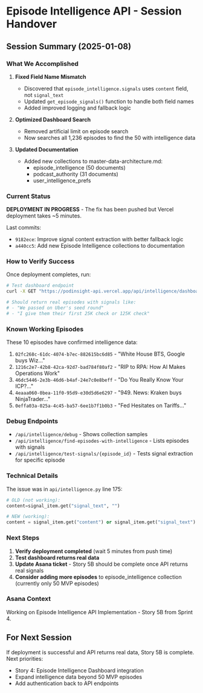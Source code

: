 # Episode Intelligence API - Session Handover

## Session Summary (2025-01-08)

### What We Accomplished

1. **Fixed Field Name Mismatch**
   - Discovered that `episode_intelligence.signals` uses `content` field, not `signal_text`
   - Updated `get_episode_signals()` function to handle both field names
   - Added improved logging and fallback logic

2. **Optimized Dashboard Search**
   - Removed artificial limit on episode search
   - Now searches all 1,236 episodes to find the 50 with intelligence data

3. **Updated Documentation**
   - Added new collections to master-data-architecture.md:
     - episode_intelligence (50 documents)
     - podcast_authority (31 documents)
     - user_intelligence_prefs

### Current Status

**DEPLOYMENT IN PROGRESS** - The fix has been pushed but Vercel deployment takes ~5 minutes.

Last commits:
- `9182ece`: Improve signal content extraction with better fallback logic
- `a440cc5`: Add new Episode Intelligence collections to documentation

### How to Verify Success

Once deployment completes, run:
```bash
# Test dashboard endpoint
curl -X GET "https://podinsight-api.vercel.app/api/intelligence/dashboard?limit=3" -H "Accept: application/json" | jq

# Should return real episodes with signals like:
# - "We passed on Uber's seed round"
# - "I give them their first 25K check or 125K check"
```

### Known Working Episodes

These 10 episodes have confirmed intelligence data:
1. `02fc268c-61dc-4074-b7ec-882615bc6d85` - "White House BTS, Google buys Wiz..."
2. `1216c2e7-42b8-42ca-92d7-bad784f80af2` - "RIP to RPA: How AI Makes Operations Work"
3. `46dc5446-2e3b-46d6-b4af-24e7c0e8beff` - "Do You Really Know Your ICP?..."
4. `4eaaa060-0bea-11f0-95d9-e30d5d6e6297` - "949. News: Kraken buys NinjaTrader..."
5. `0effa03a-025a-4c45-ba57-6ee1b7f1b0b3` - "Fed Hesitates on Tariffs..."

### Debug Endpoints

- `/api/intelligence/debug` - Shows collection samples
- `/api/intelligence/find-episodes-with-intelligence` - Lists episodes with signals
- `/api/intelligence/test-signals/{episode_id}` - Tests signal extraction for specific episode

### Technical Details

The issue was in `api/intelligence.py` line 175:
```python
# OLD (not working):
content=signal_item.get("signal_text", "")

# NEW (working):
content = signal_item.get("content") or signal_item.get("signal_text") or ""
```

### Next Steps

1. **Verify deployment completed** (wait 5 minutes from push time)
2. **Test dashboard returns real data**
3. **Update Asana ticket** - Story 5B should be complete once API returns real signals
4. **Consider adding more episodes** to episode_intelligence collection (currently only 50 MVP episodes)

### Asana Context

Working on Episode Intelligence API Implementation - Story 5B from Sprint 4.

## For Next Session

If deployment is successful and API returns real data, Story 5B is complete. Next priorities:
- Story 4: Episode Intelligence Dashboard integration
- Expand intelligence data beyond 50 MVP episodes
- Add authentication back to API endpoints
